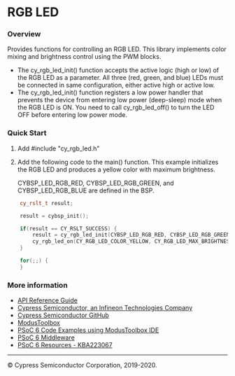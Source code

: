 # RGB LED

### Overview

Provides functions for controlling an RGB LED. This library implements color mixing and brightness control using the PWM blocks.

- The cy_rgb_led_init() function accepts the active logic (high or low) of the RGB LED as a parameter. All three (red, green, and blue) LEDs must be connected in same configuration, either active high or active low.
- The cy_rgb_led_init() function registers a low power handler that prevents the device from entering low power (deep-sleep) mode when the RGB LED is ON. You need to call cy_rgb_led_off() to turn the LED OFF before entering low power mode.

### Quick Start

1. Add \#include "cy_rgb_led.h"
2. Add the following code to the main() function. This example initializes the RGB LED and produces a yellow color with maximum brightness.

    CYBSP_LED_RGB_RED, CYBSP_LED_RGB_GREEN, and CYBSP_LED_RGB_BLUE are defined in the BSP.

```cpp
    cy_rslt_t result;

    result = cybsp_init();

    if(result == CY_RSLT_SUCCESS) {
        result = cy_rgb_led_init(CYBSP_LED_RGB_RED, CYBSP_LED_RGB_GREEN, CYBSP_LED_RGB_BLUE, CY_RGB_LED_ACTIVE_LOW);
        cy_rgb_led_on(CY_RGB_LED_COLOR_YELLOW, CY_RGB_LED_MAX_BRIGHTNESS);
    }

    for(;;) {
    }
```

### More information

* [API Reference Guide](https://cypresssemiconductorco.github.io/rgb-led/html/index.html)
* [Cypress Semiconductor, an Infineon Technologies Company](http://www.cypress.com)
* [Cypress Semiconductor GitHub](https://github.com/cypresssemiconductorco)
* [ModusToolbox](https://www.cypress.com/products/modustoolbox-software-environment)
* [PSoC 6 Code Examples using ModusToolbox IDE](https://github.com/cypresssemiconductorco/Code-Examples-for-ModusToolbox-Software)
* [PSoC 6 Middleware](https://github.com/cypresssemiconductorco/psoc6-middleware)
* [PSoC 6 Resources - KBA223067](https://community.cypress.com/docs/DOC-14644)

---
© Cypress Semiconductor Corporation, 2019-2020.
